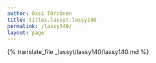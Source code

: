 ```yaml
---
author: Ossi Törrönen
title: titles.lassyt.lassy140
permalink: /lassy140/
layout: page
---
```

{% translate_file _lassyt/lassy140/lassy140.md %}